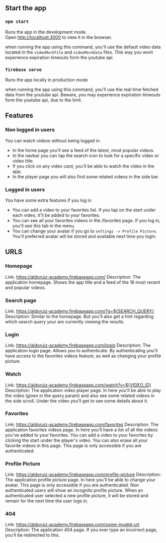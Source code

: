 ## Start the app

### `npm start`

Runs the app in the development mode.<br />
Open [http://localhost:3000](http://localhost:3000) to view it in the browser.

when running the app using this command, you'll use the default video data located in the `videoMockFile` and `videoMockData` files. This way you wont experience expiration timeouts form the youtube api.

### `firebase serve`

Runs the app locally in production mode

when running the app using this command, you'll use the real time fetched data from the youtube api. Beware, you may experience expiration timeouts form the youtube api, due to the limit.

## Features

### Non logged in users

You can watch videos without being logged in. 
- In the home page you'll see a feed of the latest, most popular videos.
- In the navbar you can tap the search icon to look for a specific video or video title.
- If you click on any video card, you'll be able to watch the video in the app.
- In the player page you will also find some related videos in the side bar.

### Logged in users

You have some extra features if you log in
- You can add a video to your favorites list. If you tap on the start under each video, it'll be added to your favorites.
- You can see all your favorites videos in the /favorites page. If you log in, you'll see this tab in the menu.
- You can change your avatar if you go to `settings -> Profile Picture`. You'll preferred avatar will be stored and available next time you login.

## URLS

### Homepage

Link: https://aldoruiz-academy.firebaseapp.com/
Description: The application homepage. Shows the app title and a feed of the 16 most recent and popular videos.


### Search page
Link: https://aldoruiz-academy.firebaseapp.com/?q=${SEARCH_QUERY}
Description: Similar to the homepage. But you'll also get a hint regarding which search query your are currently viewing the results.

### Login

Link: https://aldoruiz-academy.firebaseapp.com/login
Description: The application login page. Allows you to authenticate. By authenticating you'll have access to the favorites videos feature, as well as changing your profile picture.

### Watch

Link: https://aldoruiz-academy.firebaseapp.com/watch?v=${VIDEO_ID}
Description: The application video player page. In here you'll be able to play the video (given in the query param) and also see some related videos in the side scroll. Under the video you'll get to see some details about it.

### Favorites

Link: https://aldoruiz-academy.firebaseapp.com/favorites
Description: The application favorites videos page. In here you'll have a list of all the videos you've added to your favorites. You can add a video to your favorites by clicking the start under the player's video. You can also erase all your favorite videos in this page. This page is only accessible if you are authenticated.


### Profile Picture

Link: https://aldoruiz-academy.firebaseapp.com/profile-picture
Description: The application profile picture page. In here you'll be able to change your avatar. This page is only accessible if you are authenticated. Non authenticated users will show an incognito profile picture. When an authenticated user selected a new profile picture, it will be stored and remain for the next time the user logs in.

### 404

Link: https://aldoruiz-academy.firebaseapp.com/some-invalid-url
Description: The application 404 page. If you ever type an incorrect page, you'll be redirected to this.
